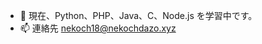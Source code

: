 - 🌱 現在、Python、PHP、Java、C、Node.js を学習中です。
- 📫 連絡先 nekoch18@nekochdazo.xyz
<!---
nekoch18/nekoch18 is a ✨ special ✨ repository because its `README.md` (this file) appears on your GitHub profile.
You can click the Preview link to take a look at your changes.
![Top Langs](https://github-readme-stats.vercel.app/api/top-langs/?username=nekoch18&layout=compact)
--->

